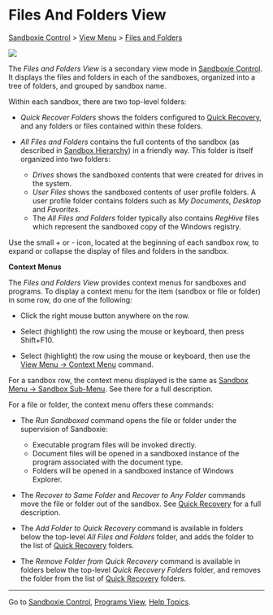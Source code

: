 # Files And Folders View

[Sandboxie Control](SandboxieControl) > [View Menu](ViewMenu) > [Files and Folders](ViewMenu#fafview)

![](https://xanasoft.com/wp-content/uploads/2020/10/FileViewFavIcon.png)

The _Files and Folders View_ is a secondary view mode in [Sandboxie Control](SandboxieControl). It displays the files and folders in each of the sandboxes, organized into a tree of folders, and grouped by sandbox name.

Within each sandbox, there are two top-level folders:

*   _Quick Recover Folders_ shows the folders configured to [Quick Recovery](QuickRecovery), and any folders or files contained within these folders.

*   _All Files and Folders_ contains the full contents of the sandbox (as described in [Sandbox Hierarchy](SandboxHierarchy#files)) in a friendly way. This folder is itself organized into two folders:
    *   _Drives_ shows the sandboxed contents that were created for drives in the system.
    *   _User Files_ shows the sandboxed contents of user profile folders. A user profile folder contains folders such as _My Documents_, _Desktop_ and _Favorites_.
    *   The _All Files and Folders_ folder typically also contains _RegHive_ files which represent the sandboxed copy of the Windows registry.

Use the small _+_ or _-_ icon, located at the beginning of each sandbox row, to expand or collapse the display of files and folders in the sandbox.

**Context Menus**

The _Files and Folders View_ provides context menus for sandboxes and programs. To display a context menu for the item (sandbox or file or folder) in some row, do one of the following:

*   Click the right mouse button anywhere on the row.

*   Select (highlight) the row using the mouse or keyboard, then press Shift+F10\.

*   Select (highlight) the row using the mouse or keyboard, then use the [View Menu -> Context Menu](ViewMenu#context) command.

For a sandbox row, the context menu displayed is the same as [Sandbox Menu -> Sandbox Sub-Menu](SandboxMenu#sandbox). See there for a full description.

For a file or folder, the context menu offers these commands:

*   The _Run Sandboxed_ command opens the file or folder under the supervision of Sandboxie:
    *   Executable program files will be invoked directly.
    *   Document files will be opened in a sandboxed instance of the program associated with the document type.
    *   Folders will be opened in a sandboxed instance of Windows Explorer.

*   The _Recover to Same Folder_ and _Recover to Any Folder_ commands move the file or folder out of the sandbox. See [Quick Recovery](QuickRecovery) for a full description.

*   The _Add Folder to Quick Recovery_ command is available in folders below the top-level _All Files and Folders_ folder, and adds the folder to the list of [Quick Recovery](QuickRecovery) folders.

*   The _Remove Folder from Quick Recovery_ command is available in folders below the top-level _Quick Recovery Folders_ folder, and removes the folder from the list of [Quick Recovery](QuickRecovery) folders.

* * *

Go to [Sandboxie Control](SandboxieControl), [Programs View](ProgramsView), [Help Topics](HelpTopics).
